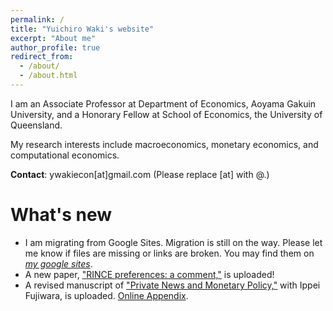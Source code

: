 ```yaml
---
permalink: /
title: "Yuichiro Waki's website"
excerpt: "About me"
author_profile: true
redirect_from: 
  - /about/
  - /about.html
---
```


I am an Associate Professor at Department of Economics, Aoyama Gakuin University, and a Honorary Fellow at School of Economics, the University of Queensland. 

My research interests include macroeconomics, monetary economics, and computational economics. 

**Contact**: ywakiecon[at]gmail.com    (Please replace [at] with @.)

What's new
======
* I am migrating from Google Sites. Migration is still on the way. Please let me know if files are missing or links are broken. You may find them on *[my google sites](https://sites.google.com/site/yuichirowaki/)*.
* A new paper, ["RINCE preferences: a comment,"](/files/Waki_RINCE_comment.pdf) is uploaded! 
* A revised manuscript of ["Private News and Monetary Policy,"](/files/Fujiwara_Waki_PNMP.pdf) with Ippei Fujiwara, is uploaded. [Online Appendix](/files/Fujiwara_Waki_PNMP_Appendix.pdf). 



